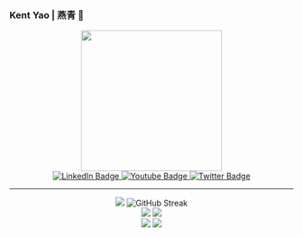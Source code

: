 ### Kent Yao | 燕青 👋

<!--
**yaooqinn/yaooqinn** is a ✨ _special_ ✨ repository because its `README.md` (this file) appears on your GitHub profile.

Here are some ideas to get you started:

- 🔭 I’m currently working on ...
- 🌱 I’m currently learning ...
- 👯 I’m looking to collaborate on ...
- 🤔 I’m looking for help with ...
- 💬 Ask me about ...
- 📫 How to reach me: ...
- 😄 Pronouns: ...
- ⚡ Fun fact: ...
-->

<div id="dog" align="center">
  <img src="https://media0.giphy.com/media/v1.Y2lkPTc5MGI3NjExZXMyZDBtajg0cjJ6YmtmeHBod2k3ZjVhMGlkZmV0NXlkZTFjZDRtYyZlcD12MV9pbnRlcm5hbF9naWZfYnlfaWQmY3Q9Zw/Dh5q0sShxgp13DwrvG/giphy.gif" width="250"/>
</div>


<div id="badges" align="center">
  <a href="https://www.linkedin.com/in/kent-yao/">
    <img src="https://img.shields.io/badge/LinkedIn-blue?style=for-the-badge&logo=linkedin&logoColor=white" alt="LinkedIn Badge"/>
  </a>
  <a href="https://www.youtube.com/channel/UCJB4x5YuERIWS4U0i82A4XQ">
    <img src="https://img.shields.io/badge/YouTube-red?style=for-the-badge&logo=youtube&logoColor=white" alt="Youtube Badge"/>
  </a>
  <a href="https://twitter.com/kent_zju">
    <img src="https://img.shields.io/badge/Twitter-blue?style=for-the-badge&logo=twitter&logoColor=white" alt="Twitter Badge"/>
  </a>
</div>

---

<div id="github_stats" align="center">
  <div>
    <a><img src="http://github-profile-summary-cards.vercel.app/api/cards/profile-details?username=yaooqinn&theme=github" /></a>
    <a><img src="https://streak-stats.demolab.com?user=yaooqinn&theme=github-light&mode=weekly" alt="GitHub Streak" /></a>
  </div>
  
  <div>
    <a><img src="http://github-profile-summary-cards.vercel.app/api/cards/repos-per-language?username=yaooqinn&theme=github" /></a>
    <a><img src="http://github-profile-summary-cards.vercel.app/api/cards/most-commit-language?username=yaooqinn&theme=github" /></a>
  </div>
  
  <div>
    <a><img src="http://github-profile-summary-cards.vercel.app/api/cards/stats?username=yaooqinn&theme=github" /></a>
    <a><img src="http://github-profile-summary-cards.vercel.app/api/cards/productive-time?username=yaooqinn&theme=github&utcOffset=8" /></a>
  </div>

</div>
